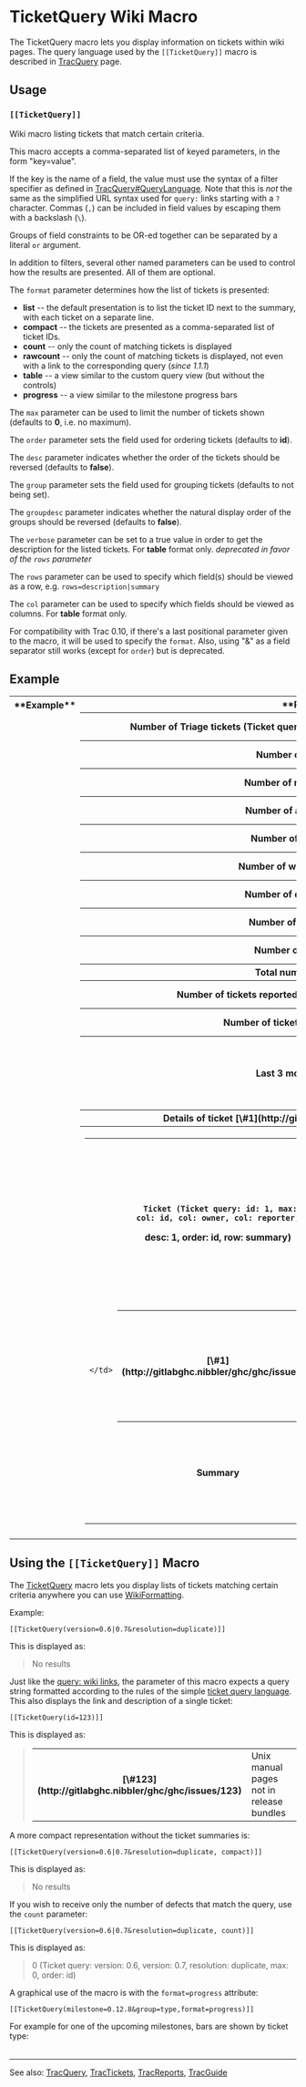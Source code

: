 # TicketQuery Wiki Macro



The TicketQuery macro lets you display information on tickets within wiki pages.
The query language used by the `[[TicketQuery]]` macro is described in [TracQuery](trac-query#sing-the-[[ticketquery]]-macro) page.


## Usage



### `[[TicketQuery]]`


Wiki macro listing tickets that match certain criteria.



This macro accepts a comma-separated list of keyed parameters,
in the form "key=value".



If the key is the name of a field, the value must use the syntax
of a filter specifier as defined in [TracQuery\#QueryLanguage](trac-query#).
Note that this is *not* the same as the simplified URL syntax
used for `query:` links starting with a `?` character. Commas (`,`)
can be included in field values by escaping them with a backslash (`\`).



Groups of field constraints to be OR-ed together can be separated by a
literal `or` argument.



In addition to filters, several other named parameters can be used
to control how the results are presented. All of them are optional.



The `format` parameter determines how the list of tickets is
presented:


- **list** -- the default presentation is to list the ticket ID next
  to the summary, with each ticket on a separate line.
- **compact** -- the tickets are presented as a comma-separated
  list of ticket IDs.
- **count** -- only the count of matching tickets is displayed
- **rawcount** -- only the count of matching tickets is displayed,
  not even with a link to the corresponding query (*since 1.1.1*)
- **table**  -- a view similar to the custom query view (but without
  the controls)
- **progress** -- a view similar to the milestone progress bars


The `max` parameter can be used to limit the number of tickets shown
(defaults to **0**, i.e. no maximum).



The `order` parameter sets the field used for ordering tickets
(defaults to **id**).



The `desc` parameter indicates whether the order of the tickets
should be reversed (defaults to **false**).



The `group` parameter sets the field used for grouping tickets
(defaults to not being set).



The `groupdesc` parameter indicates whether the natural display
order of the groups should be reversed (defaults to **false**).



The `verbose` parameter can be set to a true value in order to
get the description for the listed tickets. For **table** format only.
*deprecated in favor of the `rows` parameter*



The `rows` parameter can be used to specify which field(s) should
be viewed as a row, e.g. `rows=description|summary`



The `col` parameter can be used to specify which fields should
be viewed as columns. For **table** format only.



For compatibility with Trac 0.10, if there's a last positional parameter
given to the macro, it will be used to specify the `format`.
Also, using "&" as a field separator still works (except for `order`)
but is deprecated.




## Example


<table><tr><th> **Example** </th>
<th> **Result** </th>
<th> **Macro** 
</th>
<th></th></tr>
<tr><td>
</td>
<th>Number of Triage tickets (Ticket query: status: new, milestone: ,
order: priority): 
</th>
<th> **2209 (Ticket query: status: new, milestone: , max: 0, order: id)**
</th>
<th> `[[TicketQuery(status=new&milestone=,count)]]` 
</th></tr>
<tr><td>
</td>
<th>Number of new tickets: 
</th>
<th> **2943 (Ticket query: status: new, max: 0, order: id)**
</th>
<th> `[[TicketQuery(status=new,count)]]` 
</th></tr>
<tr><td>
</td>
<th>Number of reopened tickets: 
</th>
<th> **0 (Ticket query: status: reopened, max: 0, order: id)**
</th>
<th> `[[TicketQuery(status=reopened,count)]]` 
</th></tr>
<tr><td>
</td>
<th>Number of assigned tickets: 
</th>
<th> **0 (Ticket query: status: assigned, max: 0, order: id)**
</th>
<th> `[[TicketQuery(status=assigned,count)]]` 
</th></tr>
<tr><td>
</td>
<th>Number of invalid tickets: 
</th>
<th> **1109 (Ticket query: status: closed, resolution: invalid, max: 0,
order: id)**
</th>
<th> `[[TicketQuery(status=closed,resolution=invalid,count)]]` 
</th></tr>
<tr><td>
</td>
<th>Number of worksforme tickets: 
</th>
<th> **360 (Ticket query: status: closed, resolution: worksforme, max: 0,
order: id)**
</th>
<th> `[[TicketQuery(status=closed,resolution=worksforme,count)]]` 
</th></tr>
<tr><td>
</td>
<th>Number of duplicate tickets: 
</th>
<th> **1324 (Ticket query: status: closed, resolution: duplicate, max: 0,
order: id)**
</th>
<th> `[[TicketQuery(status=closed,resolution=duplicate,count)]]` 
</th></tr>
<tr><td>
</td>
<th>Number of wontfix tickets: 
</th>
<th> **672 (Ticket query: status: closed, resolution: wontfix, max: 0,
order: id)**
</th>
<th> `[[TicketQuery(status=closed,resolution=wontfix,count)]]` 
</th></tr>
<tr><td>
</td>
<th>Number of fixed tickets: 
</th>
<th> **7770 (Ticket query: status: closed, resolution: fixed, max: 0,
order: id)**
</th>
<th> `[[TicketQuery(status=closed,resolution=fixed,count)]]` 
</th></tr>
<tr><td>
</td>
<th>Total number of tickets: 
</th>
<th> **14881 (Ticket query: max: 0, order: id)**
</th>
<th> `[[TicketQuery(count)]]` 
</th></tr>
<tr><td>
</td>
<th>Number of tickets reported **or** owned by current user: 
</th>
<th> **7 (Ticket query: reporter: %24USER, or: , owner: %24USER, max: 0,
order: id)**
</th>
<th> `[[TicketQuery(reporter=$USER,or,owner=$USER,count)]]` 
</th></tr>
<tr><td>
</td>
<th>Number of tickets created this month: 
</th>
<th> **131 (Ticket query: time: thismonth.., max: 0, order: id)**
</th>
<th> `[[TicketQuery(created=thismonth..,count)]]` 
</th></tr>
<tr><td>
</td>
<th>Last 3 modified tickets: 
</th>
<th>**[\#18](http://gitlabghc.nibbler/ghc/ghc/issues/18), [\#19](http://gitlabghc.nibbler/ghc/ghc/issues/19), [\#20](http://gitlabghc.nibbler/ghc/ghc/issues/20)**
</th>
<th> `[[TicketQuery(max=3,order=modified,desc=1,compact)]]` 
</th></tr>
<tr><td>
</td>
<th>
Details of ticket [\#1](http://gitlabghc.nibbler/ghc/ghc/issues/1):


</th>
<th></th>
<th>
`[[TicketQuery(id=1,col=id|owner|reporter,rows=summary,table)]]`


</th></tr>
<tr><td>
</td>
<th>


  
  
  
  
  
    
  
  

<table><tr><td>
      </td>
<th>
        
        Ticket (Ticket query: id: 1, max: 0, col: id, col: owner, col: reporter,
desc: 1, order: id, row: summary)
      </th>
<th>
        
        Owner (Ticket query: id: 1, max: 0, col: id, col: owner, col: reporter,
order: owner, row: summary)
      </th>
<th>
        
        Reporter (Ticket query: id: 1, max: 0, col: id, col: owner,
col: reporter, order: reporter, row: summary)
      </th>
<td>
    </td>
<td></td>
<td></td></tr>
<tr><td>
                
                  
                    </td>
<th>[\#1](http://gitlabghc.nibbler/ghc/ghc/issues/1)</th>
<td>
                    
                  
                
                  
                    
                    </td>
<th>
                      
                      
                      
                      
                      nobody
                      
                      
                      
                      
                    </th>
<td>
                  
                
                  
                    
                    </td>
<th>
                      
                      
                      nobody
                      
                      
                      
                      
                      
                      
                    </th>
<td>
                  
                
              </td></tr>
<tr><td>
                    </td>
<th>Summary</th>
<td>
                    
                    
                    </td>
<th>
                      
                        Implicit parameters cause strange behavi
                      
                    </th>
<td>
                  </td>
<td></td>
<td></td></tr></table>


  



</th>
<td></td>
<td></td></tr>
<tr><td>
</td>
<td></td>
<td></td>
<td></td></tr></table>


## Using the `[[TicketQuery]]` Macro



The [
TicketQuery](http://trac.edgewall.org/intertrac/TicketQuery) macro lets you display lists of tickets matching certain criteria anywhere you can use [WikiFormatting](wiki-formatting).



Example:


```wiki
[[TicketQuery(version=0.6|0.7&resolution=duplicate)]]
```


This is displayed as:


>
>
> No results
>
>


Just like the [query: wiki links](trac-query#), the parameter of this macro expects a query string formatted according to the rules of the simple [ticket query language](trac-query#). This also displays the link and description of a single ticket:


```wiki
[[TicketQuery(id=123)]]
```


This is displayed as:


>
>
> <table><tr><th>[\#123](http://gitlabghc.nibbler/ghc/ghc/issues/123)</th>
> <td>Unix manual pages not in release bundles</td></tr></table>
>
>
>


A more compact representation without the ticket summaries is:


```wiki
[[TicketQuery(version=0.6|0.7&resolution=duplicate, compact)]]
```


This is displayed as:


>
>
> No results
>
>


If you wish to receive only the number of defects that match the query, use the `count` parameter:


```wiki
[[TicketQuery(version=0.6|0.7&resolution=duplicate, count)]]
```


This is displayed as:


>
>
> 0 (Ticket query: version: 0.6, version: 0.7, resolution: duplicate, max: 0,
> order: id)
>
>


A graphical use of the macro is with the `format=progress` attribute:


```wiki
[[TicketQuery(milestone=0.12.8&group=type,format=progress)]]
```


For example for one of the upcoming milestones, bars are shown by ticket type:


  

<table></table>




---



See also: [TracQuery](trac-query), [TracTickets](trac-tickets), [TracReports](trac-reports), [TracGuide](trac-guide)


